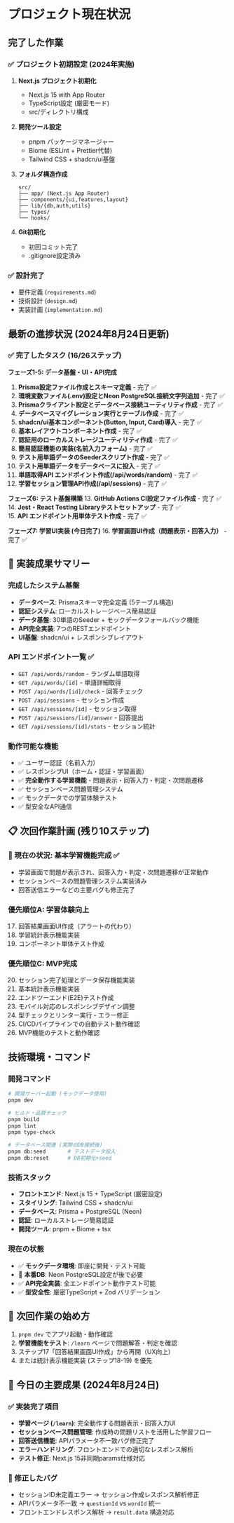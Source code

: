 # プロジェクト現在状況

## 完了した作業

### ✅ プロジェクト初期設定 (2024年実施)
1. **Next.js プロジェクト初期化**
   - Next.js 15 with App Router
   - TypeScript設定 (厳密モード)
   - src/ディレクトリ構成

2. **開発ツール設定**
   - pnpm パッケージマネージャー
   - Biome (ESLint + Prettier代替)
   - Tailwind CSS + shadcn/ui基盤

3. **フォルダ構造作成**
   ```
   src/
   ├── app/ (Next.js App Router)
   ├── components/{ui,features,layout}
   ├── lib/{db,auth,utils}
   ├── types/
   └── hooks/
   ```

4. **Git初期化**
   - 初回コミット完了
   - .gitignore設定済み

### ✅ 設計完了
- 要件定義 (`requirements.md`)
- 技術設計 (`design.md`)
- 実装計画 (`implementation.md`)

## 最新の進捗状況 (2024年8月24日更新)

### ✅ 完了したタスク (16/26ステップ)

**フェーズ1-5: データ基盤・UI・API完成**
1. **Prisma設定ファイル作成とスキーマ定義** - 完了 ✅
2. **環境変数ファイル(.env)設定とNeon PostgreSQL接続文字列追加** - 完了 ✅
3. **Prismaクライアント設定とデータベース接続ユーティリティ作成** - 完了 ✅
4. **データベースマイグレーション実行とテーブル作成** - 完了 ✅
5. **shadcn/ui基本コンポーネント(Button, Input, Card)導入** - 完了 ✅
6. **基本レイアウトコンポーネント作成** - 完了 ✅
7. **認証用のローカルストレージユーティリティ作成** - 完了 ✅
8. **簡易認証機能の実装(名前入力フォーム)** - 完了 ✅
9. **テスト用単語データのSeederスクリプト作成** - 完了 ✅
10. **テスト用単語データをデータベースに投入** - 完了 ✅
11. **単語取得API エンドポイント作成(/api/words/random)** - 完了 ✅
12. **学習セッション管理API作成(/api/sessions)** - 完了 ✅

**フェーズ6: テスト基盤構築**
13. **GitHub Actions CI設定ファイル作成** - 完了 ✅
14. **Jest・React Testing Libraryテストセットアップ** - 完了 ✅  
15. **API エンドポイント用単体テスト作成** - 完了 ✅

**フェーズ7: 学習UI実装 (今日完了)**
16. **学習画面UI作成（問題表示・回答入力）** - 完了 ✅

## 🎉 実装成果サマリー

### 完成したシステム基盤
- **データベース**: Prismaスキーマ完全定義 (5テーブル構造)
- **認証システム**: ローカルストレージベース簡易認証
- **データ基盤**: 30単語のSeeder + モックデータフォールバック機能  
- **API完全実装**: 7つのRESTエンドポイント
- **UI基盤**: shadcn/ui + レスポンシブレイアウト

### API エンドポイント一覧 ✅
- `GET /api/words/random` - ランダム単語取得
- `GET /api/words/[id]` - 単語詳細取得  
- `POST /api/words/[id]/check` - 回答チェック
- `POST /api/sessions` - セッション作成
- `GET /api/sessions/[id]` - セッション取得
- `POST /api/sessions/[id]/answer` - 回答提出
- `GET /api/sessions/[id]/stats` - セッション統計

### 動作可能な機能
- ✅ ユーザー認証（名前入力）
- ✅ レスポンシブUI（ホーム・認証・学習画面）
- ✅ **完全動作する学習機能** - 問題表示・回答入力・判定・次問題遷移
- ✅ セッションベース問題管理システム
- ✅ モックデータでの学習体験テスト
- ✅ 型安全なAPI通信

## 📋 次回作業計画 (残り10ステップ)

### 🚧 現在の状況: **基本学習機能完成** ✅
- 学習画面で問題が表示され、回答入力・判定・次問題遷移が正常動作
- セッションベースの問題管理システム実装済み
- 回答送信エラーなどの主要バグも修正完了

### 優先順位A: 学習体験向上
17. 回答結果画面UI作成（アラートの代わり）
18. 学習統計表示機能実装
19. コンポーネント単体テスト作成

### 優先順位C: MVP完成
20. セッション完了処理とデータ保存機能実装
21. 基本統計表示機能実装
22. エンドツーエンド(E2E)テスト作成
23. モバイル対応のレスポンシブデザイン調整
24. 型チェックとリンター実行・エラー修正
25. CI/CDパイプラインでの自動テスト動作確認
26. MVP機能のテストと動作確認

## 技術環境・コマンド

### 開発コマンド
```bash
# 開発サーバー起動 (モックデータ使用)
pnpm dev

# ビルド・品質チェック
pnpm build
pnpm lint
pnpm type-check

# データベース関連 (実際のDB接続後)
pnpm db:seed       # テストデータ投入
pnpm db:reset      # DB初期化+seed
```

### 技術スタック 
- **フロントエンド**: Next.js 15 + TypeScript (厳密設定)
- **スタイリング**: Tailwind CSS + shadcn/ui
- **データベース**: Prisma + PostgreSQL (Neon)
- **認証**: ローカルストレージ簡易認証
- **開発ツール**: pnpm + Biome + tsx

### 現在の状態
- ✅ **モックデータ環境**: 即座に開発・テスト可能
- 🔲 **本番DB**: Neon PostgreSQL設定が後で必要
- ✅ **API完全実装**: 全エンドポイント動作テスト可能
- ✅ **型安全性**: 厳密TypeScript + Zod バリデーション

## 🚀 次回作業の始め方

1. `pnpm dev` でアプリ起動・動作確認
2. **学習機能をテスト**: `/learn` ページで問題解答・判定を確認
3. ステップ17「回答結果画面UI作成」から再開（UX向上）
4. または統計表示機能実装 (ステップ18-19) を優先

## 🎯 今日の主要成果 (2024年8月24日)

### ✅ 実装完了項目
- **学習ページ (`/learn`)**: 完全動作する問題表示・回答入力UI
- **セッションベース問題管理**: 作成時の問題リストを活用した学習フロー
- **回答送信機能**: APIパラメータ不一致バグ修正完了
- **エラーハンドリング**: フロントエンドでの適切なレスポンス解析
- **テスト修正**: Next.js 15非同期params仕様対応

### 🐛 修正したバグ
- セッションID未定義エラー → セッション作成レスポンス解析修正
- APIパラメータ不一致 → `questionId` vs `wordId` 統一
- フロントエンドレスポンス解析 → `result.data` 構造対応